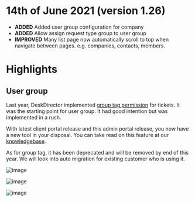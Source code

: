 # 14th of June 2021 (version 1.26)

- **ADDED** Added user group configuration for company
- **ADDED** Allow assign request type group to user group
- **IMPROVED** Many list page now automatically scroll to top when navigate between pages. e.g. companies, contacts, members.

# Highlights

## User group

Last year, DeskDirector implemented [group tag permission](https://help.deskdirector.com/article/zt9zs2y5rl) for tickets. It was the starting point for user group. It had good intention but was implemented in a rush.

With latest client portal release and this admin portal release, you now have a new tool in your disposal. You can take read on this feature at our [knowledgebase](https://help.deskdirector.com/article/bxd7i1kkw3).

As for group tag, it has been deprecated and will be removed by end of this year. We will look into auto migration for existing customer who is using it.

![image](https://user-images.githubusercontent.com/1712143/121838966-1f764880-cd2d-11eb-96ef-a00b9f884edf.png)

![image](https://user-images.githubusercontent.com/1712143/121839002-2f8e2800-cd2d-11eb-98c3-a78505ac166f.png)

![image](https://user-images.githubusercontent.com/1712143/121839024-3ddc4400-cd2d-11eb-826a-62e2228b9057.png)

